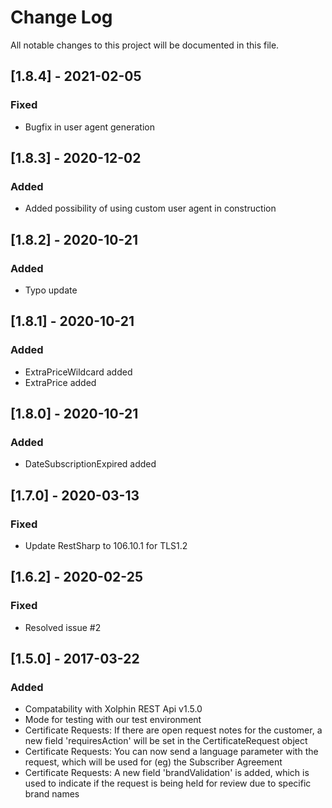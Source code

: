 # Change Log
All notable changes to this project will be documented in this file.

## [1.8.4] - 2021-02-05
### Fixed
- Bugfix in user agent generation

## [1.8.3] - 2020-12-02
### Added
- Added possibility of using custom user agent in construction

## [1.8.2] - 2020-10-21
### Added
- Typo update

## [1.8.1] - 2020-10-21
### Added
- ExtraPriceWildcard added
- ExtraPrice added

## [1.8.0] - 2020-10-21
### Added
- DateSubscriptionExpired added

## [1.7.0] - 2020-03-13
### Fixed
- Update RestSharp to 106.10.1 for TLS1.2

## [1.6.2] - 2020-02-25
### Fixed
- Resolved issue #2

## [1.5.0] - 2017-03-22
### Added
- Compatability with Xolphin REST Api v1.5.0
- Mode for testing with our test environment
- Certificate Requests: If there are open request notes for the customer, a new field 'requiresAction' will be set in the CertificateRequest object
- Certificate Requests: You can now send a language parameter with the request, which will be used for (eg) the Subscriber Agreement
- Certificate Requests: A new field 'brandValidation' is added, which is used to indicate if the request is being held for review due to specific brand names
